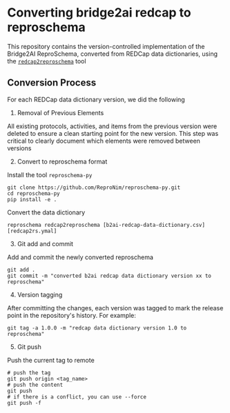 # Converting bridge2ai redcap to reproschema

This repository contains the version-controlled implementation of the Bridge2AI ReproSchema, converted from REDCap data dictionaries, using the [`redcap2reproschema`](https://github.com/ReproNim/reproschema-py#redcap2reproschema-usage) tool

## Conversion Process

For each REDCap data dictionary version, we did the following

1. Removal of Previous Elements

All existing protocols, activities, and items from the previous version were deleted to ensure a clean starting point for the new version. This step was critical to clearly document which elements were removed between versions

2. Convert to reproschema format

Install the tool `reproschema-py` 
```
git clone https://github.com/ReproNim/reproschema-py.git
cd reproschema-py
pip install -e .
```
Convert the data dictionary
```
reproschema redcap2reproschema [b2ai-redcap-data-dictionary.csv] [redcap2rs.ymal]
```

3. Git add and commit

Add and commit the newly converted reproschema
```
git add .
git commit -m "converted b2ai redcap data dictionary version xx to reproschema"
```

4. Version tagging

After committing the changes, each version was tagged to mark the release point in the repository's history. For example:
```
git tag -a 1.0.0 -m "redcap data dictionary version 1.0 to reproschema"
```

5. Git push

Push the current tag to remote
```
# push the tag
git push origin <tag_name>
# push the content
git push 
# if there is a conflict, you can use --force
git push -f
```
